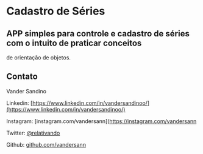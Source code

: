 # Cadastro de Séries

## APP simples para controle e cadastro de séries com o intuito de praticar conceitos
de orientação de objetos.



## Contato

Vander Sandino

Linkedin:  [https://www.linkedin.com/in/vandersandinoo/](https://www.linkedin.com/in/vandersandinoo/)

Instagram:  [instagram.com/vandersann](https://instagram.com/vandersann

Twitter:  [@relativando](https://twitter.com/relativando)

Github:  [github.com/vandersann](https://github.com/vandersann)
